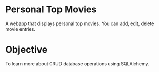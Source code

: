 # Personal Top Movies
A webapp that displays personal top movies. You can add, edit, delete movie entries.

# Objective
To learn more about CRUD database operations using SQLAlchemy.